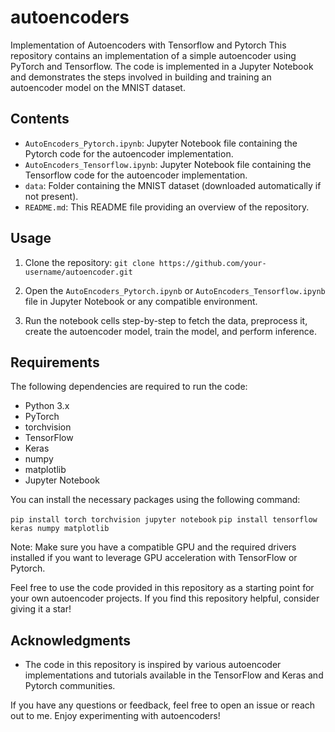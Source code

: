 # autoencoders
Implementation of Autoencoders with Tensorflow and Pytorch
This repository contains an implementation of a simple autoencoder using PyTorch and Tensorflow. The code is implemented in a Jupyter Notebook and demonstrates the steps involved in building and training an autoencoder model on the MNIST dataset.

## Contents

- `AutoEncoders_Pytorch.ipynb`: Jupyter Notebook file containing the Pytorch code for the autoencoder implementation.
- `AutoEncoders_Tensorflow.ipynb`: Jupyter Notebook file containing the Tensorflow code for the autoencoder implementation.
- `data`: Folder containing the MNIST dataset (downloaded automatically if not present).
- `README.md`: This README file providing an overview of the repository.

## Usage

1. Clone the repository:
`git clone https://github.com/your-username/autoencoder.git`

2. Open the `AutoEncoders_Pytorch.ipynb` or `AutoEncoders_Tensorflow.ipynb` file in Jupyter Notebook or any compatible environment.

3. Run the notebook cells step-by-step to fetch the data, preprocess it, create the autoencoder model, train the model, and perform inference.

## Requirements

The following dependencies are required to run the code:

- Python 3.x
- PyTorch
- torchvision
- TensorFlow
- Keras
- numpy
- matplotlib
- Jupyter Notebook

You can install the necessary packages using the following command:

`pip install torch torchvision jupyter notebook`
`pip install tensorflow keras numpy matplotlib`


Note: Make sure you have a compatible GPU and the required drivers installed if you want to leverage GPU acceleration with TensorFlow or Pytorch.

Feel free to use the code provided in this repository as a starting point for your own autoencoder projects. If you find this repository helpful, consider giving it a star!

## Acknowledgments

- The code in this repository is inspired by various autoencoder implementations and tutorials available in the TensorFlow and Keras and Pytorch communities.

If you have any questions or feedback, feel free to open an issue or reach out to me. Enjoy experimenting with autoencoders!

